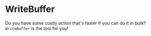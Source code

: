 # WriteBuffer

Do you have some costly action that's faster if you can do it in bulk?
`WriteBuffer` is the tool for you!
